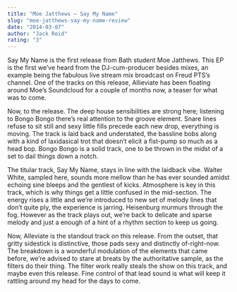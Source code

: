 ```yaml
---
title: "Moe Jatthews – Say My Name"
slug: "moe-jatthews-say-my-name-review"
date: "2014-03-07"
author: "Jack Reid"
rating: "3"
---
```


Say My Name is the first release from Bath student Moe Jatthews. This EP is the first we’ve heard from the DJ-cum-producer besides mixes, an example being the fabulous live stream mix broadcast on Freud PTS’s channel. One of the tracks on this release, Allieviate has been floating around Moe’s Soundcloud for a couple of months now, a teaser for what was to come.

Now, to the release. The deep house sensibilities are strong here; listening to Bongo Bongo there’s real attention to the groove element. Snare lines refuse to sit still and sexy little fills precede each new drop, everything is moving. The track is laid back and understated, the bassline bobs along with a kind of laxidasical trot that doesn’t elicit a fist-pump so much as a head bop. Bongo Bongo is a solid track, one to be thrown in the midst of a set to dail things down a notch.

The titular track, Say My Name, stays in line with the laidback vibe. Walter White, sampled here, sounds more mellow than he has ever sounded amidst echoing sine bleeps and the gentlest of kicks. Atmosphere is key in this track, which is why things get a little confused in the mid-section. The energy rises a little and we’re introduced to new set of melody lines that don’t quite ply, the experience is jarring. Heisenburg murmurs through the fog. However as the track plays out, we’re back to delicate and sparse melody and just a enough of a hint of a rhythm section to keep us going.

Now, Alleviate is the standout track on this release. From the outset, that gritty sidestick is distinctive, those pads sexy and distinctly of-right-now. The breakdown is a wonderful modulation of the elements that came before, we’re advised to stare at breats by the authoritative sample, as the filters do their thing. The filter work really steals the show on this track, and maybe even this release. Fine control of that lead sound is what will keep it rattling around my head for the days to come.
